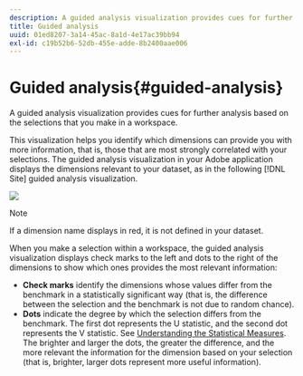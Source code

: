 ```yaml
---
description: A guided analysis visualization provides cues for further analysis based on the selections that you make in a workspace.
title: Guided analysis
uuid: 01ed8207-3a14-45ac-8a1d-4e17ac39bb94
exl-id: c19b52b6-52db-455e-adde-8b2400aae006
---
```

# Guided analysis{#guided-analysis}

A guided analysis visualization provides cues for further analysis based on the selections that you make in a workspace.

 This visualization helps you identify which dimensions can provide you with more information, that is, those that are most strongly correlated with your selections. The guided analysis visualization in your Adobe application displays the dimensions relevant to your dataset, as in the following [!DNL Site] guided analysis visualization.

![](assets/vis_GuidedAnalysis.png)

>[!NOTE]
>
>If a dimension name displays in red, it is not defined in your dataset.

When you make a selection within a workspace, the guided analysis visualization displays check marks to the left and dots to the right of the dimensions to show which ones provides the most relevant information:

* **Check marks** identify the dimensions whose values differ from the benchmark in a statistically significant way (that is, the difference between the selection and the benchmark is not due to random chance). 
* **Dots** indicate the degree by which the selection differs from the benchmark. The first dot represents the U statistic, and the second dot represents the V statistic. See [Understanding the Statistical Measures](../../../../home/c-get-started/c-analysis-vis/c-guided-analysis/c-stat-measures.md#concept-ba2c7f417f384dc0a3438fcb6e268708). The brighter and larger the dots, the greater the difference, and the more relevant the information for the dimension based on your selection (that is, brighter, larger dots represent more useful information).
